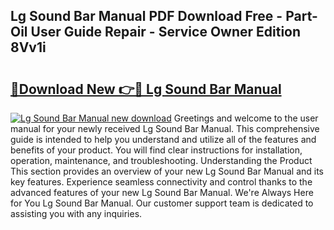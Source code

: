 ## Lg Sound Bar Manual PDF Download Free - Part-Oil User Guide Repair - Service Owner Edition 8Vv1i

# <h2><a href="http://bc41482.oget.top/?id=Lg+Sound+Bar+Manual">🔗Download New 👉🔴 Lg Sound Bar Manual</a></h2>

[![Lg Sound Bar Manual new download](https://i.imgur.com/5g1atiW.png)](http://bc41482.oget.top/?id=Lg+Sound+Bar+Manual)
Greetings and welcome to the user manual for your newly received Lg Sound Bar Manual. This comprehensive guide is intended to help you understand and utilize all of the features and benefits of your product. You will find clear instructions for installation, operation, maintenance, and troubleshooting. Understanding the Product This section provides an overview of your new Lg Sound Bar Manual and its key features. Experience seamless connectivity and control thanks to the advanced features of your new Lg Sound Bar Manual. We're Always Here for You Lg Sound Bar Manual. Our customer support team is dedicated to assisting you with any inquiries.

